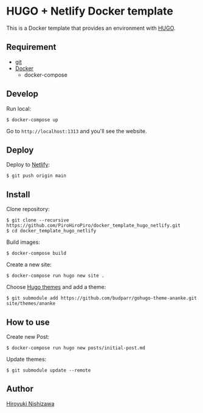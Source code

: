 # HUGO + Netlify Docker template

This is a Docker template that provides an environment with [HUGO](https://gohugo.io/).

## Requirement

- [git](https://git-scm.com/)
- [Docker](https://www.docker.com/)
  - docker-compose

## Develop

Run local:

```shell
$ docker-compose up
```

Go to `http://localhost:1313` and you'll see the website.

## Deploy

Deploy to [Netlify](https://www.netlify.com/):

```shell
$ git push origin main
```

## Install

Clone repository:

```shell
$ git clone --recursive https://github.com/PiroHiroPiro/docker_template_hugo_netlify.git
$ cd docker_template_hugo_netlify
```

Build images:

```shell
$ docker-compose build
```

Create a new site:

```shell
$ docker-compose run hugo new site .
```

Choose [Hugo themes](https://themes.gohugo.io/) and add a theme:

```shell
$ git submodule add https://github.com/budparr/gohugo-theme-ananke.git site/themes/ananke
```

## How to use

Create new Post:

```shell
$ docker-compose run hugo new posts/initial-post.md
```

Update themes:

```shell
$ git submodule update --remote
```

## Author

[Hiroyuki Nishizawa](https://github.com/PiroHiroPiro)
